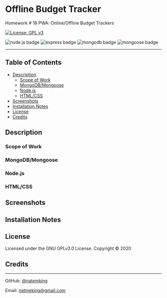 # Offline Budget Tracker
Homework # 18 PWA: Online/Offline Budget Trackers
<!-- 
[Offline Budget Tracker Deploy Link](https://pwa-budget-tracker-nmk.herokuapp.com/) -->

[![License: GPL v3](https://img.shields.io/badge/License-GPLv3-blue.svg)](https://github.com/natemking/offline_budget_tracker/blob/main/LICENSE)

![node.js badge](https://img.shields.io/badge/Node.js%20-%2343853D.svg?&style=flat&logo=node.js&logoColor=white)
![express badge](https://img.shields.io/badge/Express.js%20-%23404d59.svg?&style=flat&logo=node.js&logoColor=white)
![mongodb badge](https://img.shields.io/badge/MongoDB-%234ea94b.svg?&style=flat&logo=mongodb&logoColor=white)
![mongoose badge](https://img.shields.io/badge/Mongoose-%23800.svg?&style=flat&logoColor=white)


---
## Table of Contents
 * [Description](#description)
    + [Scope of Work](#scope-of-work)
    + [MongoDB/Mongoose](#mongodb/mongoose)
    + [Node.js](#nodejs)
    + [HTML/CSS](#html/css)
  * [Screenshots](#screenshots)
  * [Installation Notes](#installation-notes)
  * [License](#license)
  * [Credits](#credits)

## Description

### Scope of Work

### MongoDB/Mongoose

### Node.js

### HTML/CSS
<!-- No changes were made to the boilerplate code provided for anything on the front-end. My focus with the app was with the backend code and trying to go farther with the code than most given this assignment. -->


## Screenshots

<!-- ![app gif](public/assets/screenshots/workout-tracker.gif)
<br>

_App Functionality_
<br> -->

## Installation Notes
<!-- 
The following node npm dependencies are used:
```
Express v4.16.3
Mongoose v5.3.16
Morgan v1.10.0
```
After forking run `npm i` to install the npm packages.  -->

## License
Licensed under the GNU GPLv3.0 License. Copyright © 2020

## Credits

<!-- * [What is light server](https://www.geeksforgeeks.org/how-to-install-and-use-lite-server-in-your-project/)

* [Add a manifest ](https://web.dev/add-manifest/)

* [Creating relationships w/ Mongoose](https://dev.to/oluseyeo/how-to-create-relationships-with-mongoose-and-node-js-11c8)  

* [FindByIdAndUpdate $push in Mongoose](https://stackoverflow.com/questions/15621970/pushing-object-into-array-schema-in-mongoose)
* [Mongoose CRUD](https://coursework.vschool.io/mongoose-crud/)

* [Limit the most recent results in ascending order w/ Mongoose](https://stackoverflow.com/questions/39069491/how-to-get-last-5-docs-in-sequential-order) -->


---

GitHub: [@natemking](https://github.com/natemking/)

Email: [natmeking@gmail.com](mailto:natmeking@gmail.com)

